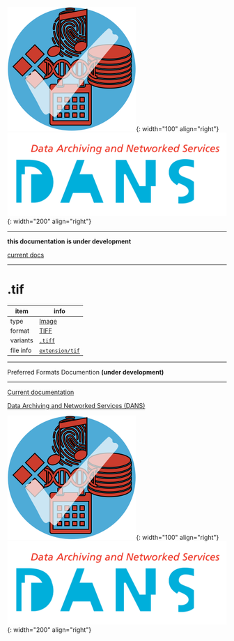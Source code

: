 ![img](../images/formats.png){: width="100" align="right"}
![img](../images/DANS.png){: width="200" align="right"}

---

**this documentation is under development**

[current docs]({{preferredFormats}})

---



# .tif

item | info
--- | ---
type | [Image](../dataTypes/image.md)
format | [TIFF](../fileFormats/tiff.md)
variants | [`.tiff`](../extensions/tiff.md)
file info | [`extension/tif`]({{fileinfo}}/tif)




---

Preferred Formats Documention **(under development)**

---

[Current documentation]({{preferredFormats}})

[Data Archiving and Networked Services (DANS)]({{dans}})

![img](../images/formats.png){: width="100" align="right"}
![img](../images/DANS.png){: width="200" align="right"}

